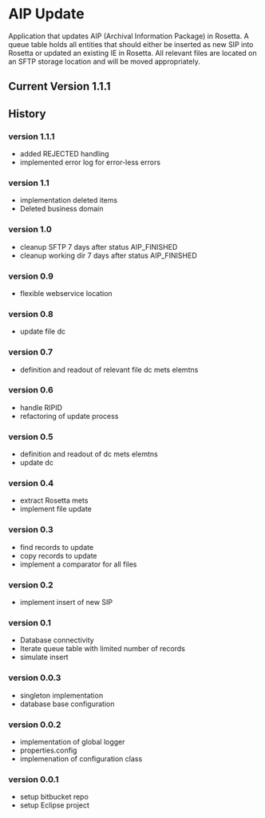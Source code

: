# AIP Update #


Application that updates AIP (Archival Information Package) in Rosetta. A queue table holds all entities that should either be inserted as new SIP into Rosetta or updated an existing IE in Rosetta. All relevant files are located on an SFTP storage location and will be moved appropriately.

## Current Version 1.1.1 ##

## History ##

### version 1.1.1 ###
* added REJECTED handling
* implemented error log for error-less errors 

### version 1.1 ###
* implementation deleted items
* Deleted business domain

### version 1.0 ###
* cleanup SFTP 7 days after status AIP_FINISHED
* cleanup working dir 7 days after status AIP_FINISHED

### version 0.9 ###
* flexible webservice location

### version 0.8 ###
* update file dc

### version 0.7 ###
* definition and readout of relevant file dc mets elemtns

### version 0.6 ###
* handle RIPID
* refactoring of update process

### version 0.5 ###
* definition and readout of dc mets elemtns
* update dc

### version 0.4 ###
* extract Rosetta mets
* implement file update

### version 0.3 ###
* find records to update
* copy records to update
* implement a comparator for all files

### version 0.2 ###
* implement insert of new SIP

### version 0.1 ###
* Database connectivity
* Iterate queue table with limited number of records
* simulate insert

### version 0.0.3 ###
* singleton implementation
* database base configuration

### version 0.0.2 ###
* implementation of global logger
* properties.config
* implemenation of configuration class

### version 0.0.1 ###
* setup bitbucket repo
* setup Eclipse project
